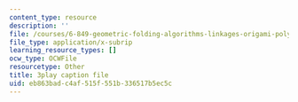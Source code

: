 ```yaml
---
content_type: resource
description: ''
file: /courses/6-849-geometric-folding-algorithms-linkages-origami-polyhedra-fall-2012/eb863badc4af515f551b336517b5ec5c_M8Jn9JdzoHU.srt
file_type: application/x-subrip
learning_resource_types: []
ocw_type: OCWFile
resourcetype: Other
title: 3play caption file
uid: eb863bad-c4af-515f-551b-336517b5ec5c
---
```

